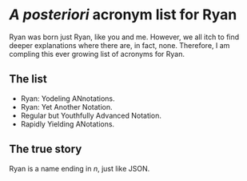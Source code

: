 # _A posteriori_ acronym list for Ryan

Ryan was born just Ryan, like you and me. However, we all itch to find deeper explanations where there are, in fact, none. Therefore, I am compling this ever growing list of acronyms for Ryan.


## The list

- Ryan: Yodeling ANnotations.
- Ryan: Yet Another Notation.
- Regular but Youthfully Advanced Notation.
- Rapidly Yielding ANotations.

## The true story

Ryan is a name ending in _n_, just like JSON.
